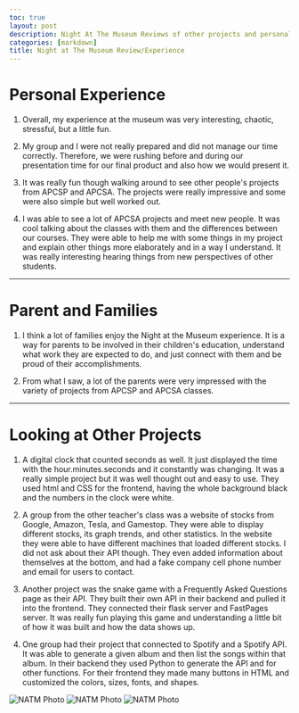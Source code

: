 ```yaml
---
toc: true
layout: post
description: Night At The Museum Reviews of other projects and personal experience.   
categories: [markdown]
title: Night at The Museum Review/Experience
---
```


# Personal Experience

1. Overall, my experience at the museum was very interesting, chaotic, stressful, but a little fun. 

2. My group and I were not really prepared and did not manage our time correctly. Therefore, we were rushing before and during our presentation time for our final product and also how we would present it. 

3. It was really fun though walking around to see other people's projects from APCSP and APCSA. The projects were really impressive and some were also simple but well worked out. 

4.  I was able to see a lot of APCSA projects and meet new people. It was cool talking about the classes with them and the differences between our courses. They were able to help me with some things in my project and explain other things more elaborately and in a way I understand. It was really interesting hearing things from new perspectives of other students.

---

# Parent and Families

1. I think a lot of families enjoy the Night at the Museum experience. It is a way for parents to be involved in their children's education, understand what work they are expected to do, and just connect with them and be proud of their accomplishments. 

2. From what I saw, a lot of the parents were very impressed with the variety of projects from APCSP and APCSA classes. 

---


# Looking at Other Projects

1. A digital clock that counted seconds as well. It just displayed the time with the hour.minutes.seconds and it constantly was changing. It was a really simple project but it was well thought out and easy to use. They used html and CSS for the frontend, having the whole background black and the numbers in the clock were white. 

2. A group from the other teacher's class was a website of stocks from Google, Amazon, Tesla, and Gamestop. They were able to display different stocks, its graph trends, and other statistics. In the website they were able to have different machines that loaded different stocks. I did not ask about their API though. They even added information about themselves at the bottom, and had a fake company cell phone number and email for users to contact. 

3. Another project was the snake game with a Frequently Asked Questions page as their API. They built their own API in their backend and pulled it into the frontend. They connected their flask server and FastPages server. It was really fun playing this game and understanding a little bit of how it was built and how the data shows up. 

4. One group had their project that connected to Spotify and a Spotify API. It was able to generate a given album and then list the songs within that album. In their backend they used Python to generate the API and for other functions. For their frontend they made many buttons in HTML and customized the colors, sizes, fonts, and shapes. 

![NATM Photo]({{site.baseurl}}/images/playlisthelper.png)
![NATM Photo]({{site.baseurl}}/images/DNMarketplace.png)
![NATM Photo]({{site.baseurl}}/images/FutnitureLayout.png)
